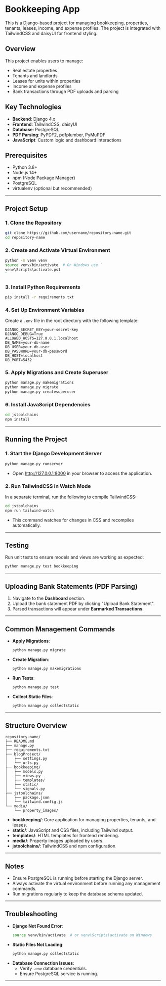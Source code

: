# Bookkeeping App

This is a Django-based project for managing bookkeeping, properties, tenants, leases, income, and expense profiles. The project is integrated with TailwindCSS and daisyUI for frontend styling.

## Overview
This project enables users to manage:
- Real estate properties
- Tenants and landlords
- Leases for units within properties
- Income and expense profiles
- Bank transactions through PDF uploads and parsing

## Key Technologies
- **Backend**: Django 4.x
- **Frontend**: TailwindCSS, daisyUI
- **Database**: PostgreSQL
- **PDF Parsing**: PyPDF2, pdfplumber, PyMuPDF
- **JavaScript**: Custom logic and dashboard interactions

## Prerequisites
- Python 3.8+
- Node.js 14+
- npm (Node Package Manager)
- PostgreSQL
- virtualenv (optional but recommended)

---

## Project Setup

### 1. Clone the Repository
```bash
git clone https://github.com/username/repository-name.git
cd repository-name
```

### 2. Create and Activate Virtual Environment
```bash
python -m venv venv
source venv/bin/activate  # On Windows use `
venv\Scripts\activate.ps1
`
```

### 3. Install Python Requirements
```bash
pip install -r requirements.txt
```

### 4. Set Up Environment Variables
Create a `.env` file in the root directory with the following template:

```env
DJANGO_SECRET_KEY=your-secret-key
DJANGO_DEBUG=True
ALLOWED_HOSTS=127.0.0.1,localhost
DB_NAME=your-db-name
DB_USER=your-db-user
DB_PASSWORD=your-db-password
DB_HOST=localhost
DB_PORT=5432
```

### 5. Apply Migrations and Create Superuser
```bash
python manage.py makemigrations
python manage.py migrate
python manage.py createsuperuser
```

### 6. Install JavaScript Dependencies
```bash
cd jstoolchains
npm install
```

---

## Running the Project

### 1. Start the Django Development Server
```bash
python manage.py runserver
```
- Open http://127.0.0.1:8000 in your browser to access the application.

### 2. Run TailwindCSS in Watch Mode
In a separate terminal, run the following to compile TailwindCSS:
```bash
cd jstoolchains
npm run tailwind-watch
```
- This command watches for changes in CSS and recompiles automatically.

---

## Testing
Run unit tests to ensure models and views are working as expected:
```bash
python manage.py test bookkeeping
```

---

## Uploading Bank Statements (PDF Parsing)
1. Navigate to the **Dashboard** section.
2. Upload the bank statement PDF by clicking "Upload Bank Statement".
3. Parsed transactions will appear under **Earmarked Transactions**.

---

## Common Management Commands
- **Apply Migrations**:
  ```bash
  python manage.py migrate
  ```
- **Create Migration**:
  ```bash
  python manage.py makemigrations
  ```
- **Run Tests**:
  ```bash
  python manage.py test
  ```
- **Collect Static Files**:
  ```bash
  python manage.py collectstatic
  ```

---

## Structure Overview
```
repository-name/
├── README.md
├── manage.py
├── requirements.txt
├── blogProject/
│   ├── settings.py
│   └── urls.py
├── bookkeeping/
│   ├── models.py
│   ├── views.py
│   ├── templates/
│   ├── static/
│   └── signals.py
├── jstoolchains/
│   ├── package.json
│   └── tailwind.config.js
└── media/
    └── property_images/
```

- **bookkeeping/**: Core application for managing properties, tenants, and leases.
- **static/**: JavaScript and CSS files, including Tailwind output.
- **templates/**: HTML templates for frontend rendering.
- **media/**: Property images uploaded by users.
- **jstoolchains/**: TailwindCSS and npm configuration.

---

## Notes
- Ensure PostgreSQL is running before starting the Django server.
- Always activate the virtual environment before running any management commands.
- Run migrations regularly to keep the database schema updated.

---

## Troubleshooting
- **Django Not Found Error**:
  ```bash
  source venv/bin/activate  # or venv\Scripts\activate on Windows
  ```
- **Static Files Not Loading**:
  ```bash
  python manage.py collectstatic
  ```
- **Database Connection Issues**:
  - Verify `.env` database credentials.
  - Ensure PostgreSQL service is running.

---